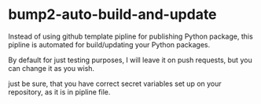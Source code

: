 # bump2-auto-build-and-update

Instead of using github template pipline for publishing Python package,
this pipline is automated for build/updating your Python packages.

By default for just testing purposes, I will leave it on push requests,
but you can change it as you wish.

just be sure, that you have correct secret variables set up on your repository, as it is in pipline file.
